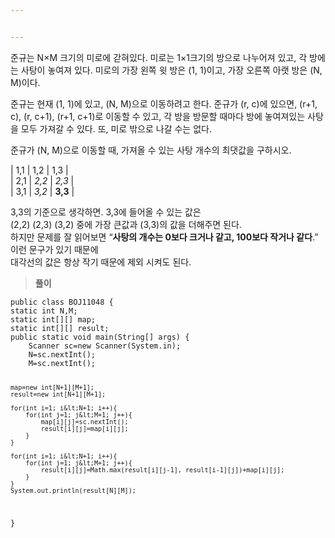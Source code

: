 ```yaml
---


---
```


<p>준규는 N×M 크기의 미로에 갇혀있다. 미로는 1×1크기의 방으로 나누어져 있고, 각 방에는 사탕이 놓여져 있다. 미로의 가장 왼쪽 윗 방은 (1, 1)이고, 가장 오른쪽 아랫 방은 (N, M)이다.</p>
<p>준규는 현재 (1, 1)에 있고, (N, M)으로 이동하려고 한다. 준규가 (r, c)에 있으면, (r+1, c), (r, c+1), (r+1, c+1)로 이동할 수 있고, 각 방을 방문할 때마다 방에 놓여져있는 사탕을 모두 가져갈 수 있다. 또, 미로 밖으로 나갈 수는 없다.</p>
<p>준규가 (N, M)으로 이동할 때, 가져올 수 있는 사탕 개수의 최댓값을 구하시오.</p>
<p>| 1,1 | 1,2 | 1,3 |<br>
| 2,1 | <em>2,2</em> | <em>2,3</em> |<br>
| 3,1 | <em>3,2</em> | <strong>3,3</strong> |</p>
<p>3,3의 기준으로 생각하면. 3,3에 들어올 수 있는 값은<br>
(2,2) (2,3) (3,2) 중에 가장 큰값과 (3,3)의 값을 더해주면 된다.<br>
하지만 문제를 잘 읽어보면 “<strong>사탕의 개수는 0보다 크거나 같고, 100보다 작거나 같다</strong>.” 이런 문구가 있기 때문에<br>
대각선의 값은 항상 작기 때문에 제외 시켜도 된다.</p>
<blockquote>
<p><strong>풀이</strong></p>
</blockquote>
<pre><code>public class BOJ11048 {
static int N,M;
static int[][] map;
static int[][] result;
public static void main(String[] args) {
	Scanner sc=new Scanner(System.in);	
	N=sc.nextInt();
	M=sc.nextInt();
	
	map=new int[N+1][M+1];
	result=new int[N+1][M+1];
	
	for(int i=1; i&lt;N+1; i++){
		for(int j=1; j&lt;M+1; j++){
			map[i][j]=sc.nextInt();
			result[i][j]=map[i][j];
		}
	}
	
	for(int i=1; i&lt;N+1; i++){
		for(int j=1; j&lt;M+1; j++){
			result[i][j]=Math.max(result[i][j-1], result[i-1][j])+map[i][j];
		}
	}
	System.out.println(result[N][M]);
}
</code></pre>

